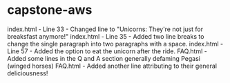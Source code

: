 # capstone-aws
index.html - Line 33 - Changed line to "Unicorns: They're not just for breaksfast anymore!"
index.html - Line 35 - Added two line breaks to change the single paragraph into two paragraphs with a space. 
index.html - Line 57 - Added the option to eat the unicorn after the ride. 
FAQ.html - Added some lines in the Q and A section generally defaming Pegasi (winged horses)
FAQ.html - Added another line attributing to their general deliciousness!
